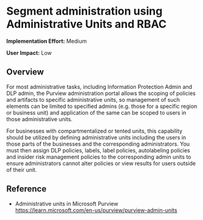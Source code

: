 # Segment administration using Administrative Units and RBAC

**Implementation Effort:** Medium

**User Impact:** Low

## Overview

For most administrative tasks, including Information Protection Admin and DLP admin, the Purview administration portal allows the scoping of policies and artifacts to specific administrative units, so management of such elements can be limited to specified admins (e.g. those for a specific region or business unit) and application of the same can be scoped to users in those administrative units. 

For businesses with compartmentalized or tented units, this capability should be utilized by defining administrative units including the users in those parts of the businesses and the corresponding administrators.
You must then assign DLP policies, labels, label policies, autolabeling policies and insider risk management policies to the corresponding admin units to ensure administrators cannot alter policies or view results for users outside of their unit. 

## Reference

* Administrative units in Microsoft Purview https://learn.microsoft.com/en-us/purview/purview-admin-units
